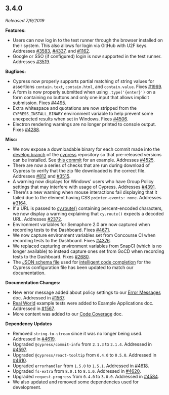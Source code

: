 ## 3.4.0

_Released 7/9/2019_

**Features:**

- Users can now log in to the test runner through the browser installed on their
  system. This also allows for login via GitHub with U2F keys. Addresses
  [#3583](https://github.com/cypress-io/cypress/issues/3583),
  [#4337](https://github.com/cypress-io/cypress/issues/4337), and
  [#1162](https://github.com/cypress-io/cypress/issues/1162).
- Google or SSO (if configured) login is now supported in the test runner.
  Addresses [#3519](https://github.com/cypress-io/cypress/issues/3519).

**Bugfixes:**

- Cypress now properly supports partial matching of string values for assertions
  `contain.text`, `contain.html`, and `contain.value`. Fixes
  [#1969](https://github.com/cypress-io/cypress/issues/1969).
- A form is now properly submitted when using `.type('{enter}')` on a form
  containing no buttons and only one input that allows implicit submission.
  Fixes [#4495](https://github.com/cypress-io/cypress/issues/4495).
- Extra whitespace and quotations are now stripped from the
  `CYPRESS_INSTALL_BINARY` environment variable to help prevent some unexpected
  results when set in Windows. Fixes
  [#4506](https://github.com/cypress-io/cypress/issues/4506).
- Electron rendering warnings are no longer printed to console output. Fixes
  [#4288](https://github.com/cypress-io/cypress/issues/4288).

**Misc:**

- We now expose a downloadable binary for each commit made into the
  [develop branch](https://github.com/cypress-io/cypress/commits/develop) of the
  [cypress](https://github.com/cypress-io/cypress) repository so that
  pre-released versions can be installed. See
  [this commit](https://github.com/cypress-io/cypress/commit/52ca8ed8399c5ef467efbee7a2d00fe0863e7f36#commitcomment-34237047)
  for an example. Addresses
  [#4525](https://github.com/cypress-io/cypress/issues/4525).
- There are now a series of checks that are run during download of Cypress to
  verify that the zip file downloaded is the correct file. Addresses
  [#812](https://github.com/cypress-io/cypress/issues/812) and
  [#3515](https://github.com/cypress-io/cypress/issues/3515).
- A warning now displays for Windows' users who have Group Policy settings that
  may interfere with usage of Cypress. Addresses
  [#4391](https://github.com/cypress-io/cypress/issues/4391).
- There's a new warning when mouse interactions fail displaying that it failed
  due to the element having CSS `pointer-events: none`. Addresses
  [#3164](https://github.com/cypress-io/cypress/issues/3164).
- If a URL is passed to [cy.route()](/api/commands/route) containing
  percent-encoded characters, we now display a warning explaining that
  `cy.route()` expects a decoded URL. Addresses
  [#2372](https://github.com/cypress-io/cypress/issues/2372).
- Environment variables for Semaphore 2.0 are now captured when recording tests
  to the Dashboard. Fixes
  [#4671](https://github.com/cypress-io/cypress/issues/4671).
- We now capture environment variables set from Concourse CI when recording
  tests to the Dashboard. Fixes
  [#4376](https://github.com/cypress-io/cypress/issues/4376).
- We replaced capturing environment variables from SnapCI (which is no longer
  available) to instead capture ones set from GoCD when recording tests to the
  Dashboard. Fixes [#2680](https://github.com/cypress-io/cypress/issues/2680).
- The [JSON schema file](https://on.cypress.io/cypress.schema.json) used for
  [intelligent code completion](/guides/tooling/IDE-integration#Intelligent-Code-Completion)
  for the Cypress configuration file has been updated to match our
  documentation.

**Documentation Changes:**

- New error message added about policy settings to our
  [Error Messages](/guides/references/error-messages) doc. Addressed in
  [#1567](https://github.com/cypress-io/cypress-documentation/pull/1754).
- [Real World](/examples/examples/applications#Realworld) example tests were
  added to Example Applications doc. Addressed in
  [#1567](https://github.com/cypress-io/cypress-documentation/pull/1836).
- More content was added to our [Code Coverage](/guides/tooling/code-coverage)
  doc.

**Dependency Updates**

- Removed `string-to-stream` since it was no longer being used. Addressed in
  [#4619](https://github.com/cypress-io/cypress/pull/4619).
- Upgraded `@cypress/commit-info` from `2.1.3` to `2.1.4`. Addressed in
  [#4597](https://github.com/cypress-io/cypress/pull/4597).
- Upgraded `@cypress/react-tooltip` from `0.4.0` to `0.5.0`. Addressed in
  [#4610](https://github.com/cypress-io/cypress/pull/4610).
- Upgraded `errorhandler` from `1.5.0` to `1.5.1`. Addressed in
  [#4618](https://github.com/cypress-io/cypress/pull/4618).
- Upgraded `fs-extra` from `8.0.1` to `8.1.0`. Addressed in
  [#4620](https://github.com/cypress-io/cypress/pull/4620).
- Upgraded `request-progress` from `0.4.0` to `3.0.0`. Addressed in
  [#4584](https://github.com/cypress-io/cypress/pull/4584).
- We also updated and removed some dependencies used for development.
